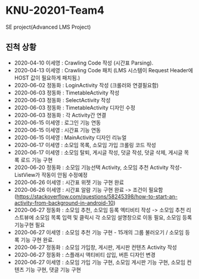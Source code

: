 # KNU-20201-Team4
SE project(Advanced LMS Project)

## 진척 상황
* 2020-04-10 이세영 : Crawling Code 작성 (시간표 Parsing).<BR>
* 2020-04-13 이세영 : Crawling Code 패치 (LMS 시스템이 Request Header에 HOST 값이 필요하게 패치됨.)<BR>
* 2020-06-02 정동화 : LoginActivity 작성 (크롤러와 연결필요함)<BR>
* 2020-06-03 정동화 : TimetableActivity 작성<BR>
* 2020-06-03 정동화 : SelectActivity 작성<BR>
* 2020-06-03 정동화 : TimetableActivity 디자인 수정<BR>
* 2020-06-03 정동화 : 각 Activity간 연결<BR>
* 2020-06-15 이세영 : 로그인 기능 연동<BR>
* 2020-06-15 이세영 : 시간표 기능 연동<BR>
* 2020-06-15 이세영 : MainActivity 디자인 리뉴얼<BR>
* 2020-06-17 이세영 : 소모임 목록, 소모임 가입 크롤링 코드 작성 <BR>
* 2020-06-17 이세영 : 소모임 탈퇴, 게시글 작성, 덧글 작성, 덧글 삭제, 게시글 목록 로드 기능 구현 <BR>
* 2020-06-20 정동화 : 소모임 기능선택 Activity, 소모임 추천 Activity 작성-ListView가 작동이 안됨 수정예정<BR>
* 2020-06-26 이세영 : 시간표 위젯 기능 구현 완료<BR>
* 2020-06-26 이세영 : 시간표 알람 기능 구현 완료 -> 조건이 필요함 (https://stackoverflow.com/questions/58245398/how-to-start-an-activity-from-background-in-android-10)<BR>
* 2020-06-27 정동화 : 소모임 추천, 소모임 등록 엑티비티 작성 -> 소모임 추천 리스트뷰에 소모임 목록 입력 및 클릭시 각 소모임 설명창으로 이동 필요, 소모임 등록 기능구현 필요<BR>
* 2020-06-27 이세영 : 소모임 추천 기능 구현 - 15개의 그룹 불러오기 / 소모임 등록 기능 구현 완료.<BR>
* 2020-06-27 정동화 : 소모임 가입창, 게시판, 게시판 컨텐츠 Activity 작성<BR>
* 2020-06-27 정동화 : 스플래시 액티비티 삽입, 버튼 디자인 변경<BR>
* 2020-06-27 이세영 : 소모임 가입 기능 구현, 소모임 게시판 기능 구현, 소모임 컨텐츠 기능 구현, 댓글 기능 구현<BR>
